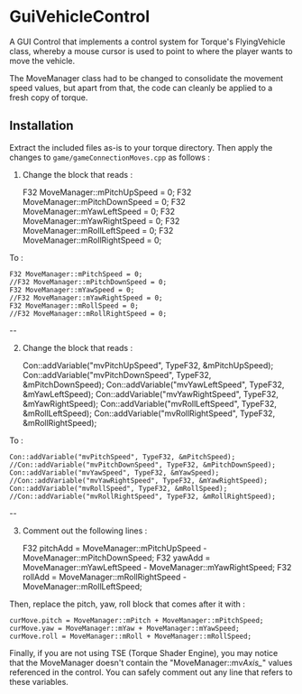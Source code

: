 # GuiVehicleControl

A GUI Control that implements a control system for Torque's FlyingVehicle class, 
whereby a mouse cursor is used to point to where the player wants to move the vehicle.

The MoveManager class had to be changed to consolidate the movement speed values, but apart from that, the code can cleanly be applied to a fresh copy of torque.

## Installation

Extract the included files as-is to your torque directory.
Then apply the changes to `game/gameConnectionMoves.cpp` as follows :

1) Change the block that reads :

    F32 MoveManager::mPitchUpSpeed = 0;
    F32 MoveManager::mPitchDownSpeed = 0;
    F32 MoveManager::mYawLeftSpeed = 0;
    F32 MoveManager::mYawRightSpeed = 0;
    F32 MoveManager::mRollLeftSpeed = 0;
    F32 MoveManager::mRollRightSpeed = 0;

To :

    F32 MoveManager::mPitchSpeed = 0;
    //F32 MoveManager::mPitchDownSpeed = 0;
    F32 MoveManager::mYawSpeed = 0;
    //F32 MoveManager::mYawRightSpeed = 0;
    F32 MoveManager::mRollSpeed = 0;
    //F32 MoveManager::mRollRightSpeed = 0;

--

2) Change the block that reads :

    Con::addVariable("mvPitchUpSpeed", TypeF32, &mPitchUpSpeed);
    Con::addVariable("mvPitchDownSpeed", TypeF32, &mPitchDownSpeed);
    Con::addVariable("mvYawLeftSpeed", TypeF32, &mYawLeftSpeed);
    Con::addVariable("mvYawRightSpeed", TypeF32, &mYawRightSpeed);
    Con::addVariable("mvRollLeftSpeed", TypeF32, &mRollLeftSpeed);
    Con::addVariable("mvRollRightSpeed", TypeF32, &mRollRightSpeed);

To : 

    Con::addVariable("mvPitchSpeed", TypeF32, &mPitchSpeed);
    //Con::addVariable("mvPitchDownSpeed", TypeF32, &mPitchDownSpeed);
    Con::addVariable("mvYawSpeed", TypeF32, &mYawSpeed);
    //Con::addVariable("mvYawRightSpeed", TypeF32, &mYawRightSpeed);
    Con::addVariable("mvRollSpeed", TypeF32, &mRollSpeed);
    //Con::addVariable("mvRollRightSpeed", TypeF32, &mRollRightSpeed);

--

3) Comment out the following lines :

    F32 pitchAdd = MoveManager::mPitchUpSpeed - MoveManager::mPitchDownSpeed;
    F32 yawAdd = MoveManager::mYawLeftSpeed - MoveManager::mYawRightSpeed;
    F32 rollAdd = MoveManager::mRollRightSpeed - MoveManager::mRollLeftSpeed;

Then, replace the pitch, yaw, roll block that comes after it with :

    curMove.pitch = MoveManager::mPitch + MoveManager::mPitchSpeed;
    curMove.yaw = MoveManager::mYaw + MoveManager::mYawSpeed;
    curMove.roll = MoveManager::mRoll + MoveManager::mRollSpeed;

Finally, if you are not using TSE (Torque Shader Engine), you may notice that the MoveManager doesn't contain the "MoveManager::mv*Axis_*" values referenced in the control. You can safely comment out any line that refers to these variables.
